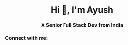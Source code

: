<h1 align="center">Hi 👋, I'm Ayush</h1>
<h3 align="center">A Senior Full Stack Dev from India</h3>

<h3 align="left">Connect with me:</h3>
<p align="left">
</p>
